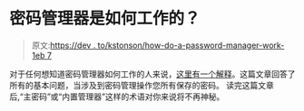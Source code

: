 # 密码管理器是如何工作的？

> 原文:[https://dev . to/kstonson/how-do-a-password-manager-work-1eb 7](https://dev.to/kstonson/how-does-a-password-manager-work-1eb7)

对于任何想知道密码管理器如何工作的人来说，[这里有一个解释](https://nordpass.com/blog/how-does-password-manager-work/)。这篇文章回答了所有的基本问题，当涉及到密码管理操作您所有保存的密码。
读完这篇文章后,“主密码”或“内置管理器”这样的术语对你来说将不再神秘。